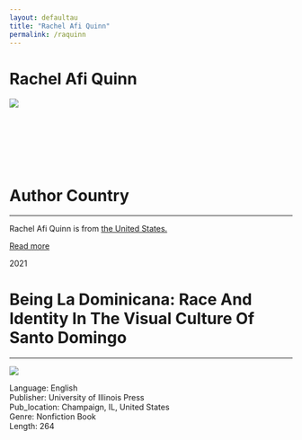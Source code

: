 ```yaml
---
layout: defaultau
title: "Rachel Afi Quinn"
permalink: /raquinn
---
```

<!-- partial:index.partial.html -->
<div class="content">
     <h1>Rachel Afi Quinn</h1>
    <div class="quote">
        <div><img src=https://uh.edu/class/ccs/_images/people/Quinn_lg.jpg"" class="logo"></div>
    </div>
    <div class="timeline">
        <div style="padding-bottom:100px;"></div>
        <div class="block">
             <div class="date right"><p class="right"></p></div>
            <div class="dot"></div>
            <div class="left first">
            <div class="author_country">
                <h1>Author Country</h1><hr>
          <div class="aclocation">  <p>Rachel Afi Quinn is from <a href="http://localhost:4000/62">the United States.</a></p></div>
              <div class="acreadmore">  <a href="https://en.wikipedia.org/wiki/Mary_Prince" target="_blank">Read more</a></div>
            </div>
            </div>
   <div class="block">
            <div class="date left"><p class="left">2021</p></div>
            <div class="dot"></div>
            <div class="right">
                <h1>Being La Dominicana: Race And Identity In The Visual Culture Of Santo Domingo</h1><hr>
                <p><img src="https://m.media-amazon.com/images/I/516QOjjCZeL._SY291_BO1,204,203,200_QL40_FMwebp_.jpg"></p>
                <p>
                Language: English<br/>
                Publisher: University of Illinois Press<br/>
                Pub_location: Champaign, IL, United States<br/>
                Genre: Nonfiction Book<br/>
                Length: 264<br/>                   </p>
            </div>
        </div>
